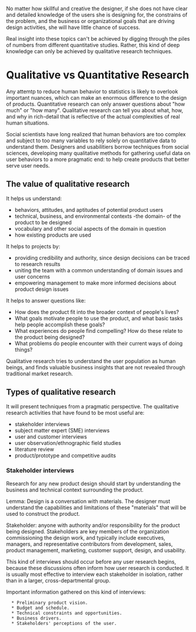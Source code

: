 No matter how skillful and creative the designer, if she does not have clear and detailed knowledge of the users she is designing for, the constrains of the problem, and the business or organizational goals that are driving design activities, she will have little chance of success.

Real insight into these topics can't be achieved by digging through the piles of numbers from different quantitative studies. Rather, this kind of deep knowledge can only be achieved by qualitative research techniques.

# Qualitative vs Quantitative Research

Any attemtp to reduce human behavior to statistics is likely to overlook important nuances, which can make an enormous difference to the design of products. Quantitative research can only answer questions about "how much" or "how many". Qualitative research can tell you about what, how, and why in rich-detail that is reflective of the actual complexities of real human situations.

Social scientists have long realized that human behaviors are too complex and subject to too many variables to rely solely on quantitative data to understand them. Designers and usabilitiers borrow techniques from social sciences, developing many qualitative methods for gathering useful data on user behaviors to a more pragmatic end: to help create products that better serve user needs.

## The value of qualitative research

It helps us understand:

   * behaviors, attitudes, and aptitudes of potential product users
   * technical, business, and environmental contexts -the domain- of the product to be designed
   * vocabulary and other social aspects of the domain in question
   * how existing products are used

It helps to projects by:

   * providing credibility and authority, since design decisions can be traced to research results
   * uniting the team with a common understanding of domain issues and user concerns
   * empowering management to make more informed decisions about product design issues

It helps to answer questions like:

   * How does the product fit into the broader context of people's lives?
   * What goals motivate people to use the product, and what basic tasks help people accomplish these goals?
   * What experiences do people find compelling? How do these relate to the product being designed?
   * What problems do people encounter with their current ways of doing things?


Qualitative research tries to understand the user population as human beings, and finds valuable business insights that are not revealed through traditional market research.

## Types of qualitative research

It will present techniques from a pragmatic perspective. The qualitative research activities that have found to be most useful are:

   * stakeholder interviews
   * subject matter expert (SME) interviews
   * user and customer interviews
   * user observation/ethnographic field studies
   * literature review
   * product/prototype and competitive audits

### Stakeholder interviews

Research for any new product design should start by understanding the business and technical context surrounding the product.

Lemma: Design is a conversation with materials. The designer must understand the capabilities and limitations of these "materials" that will be used to construct the product.

Stakeholder: anyone with authority and/or responsibility for the product being designed. Stakeholders are key members of the organization commissioning the design work, and typically include executives, managers, and representative contributors from development, sales, product management, marketing, customer support, design, and usability.

This kind of interviews should occur before any user research begins, because these discussions often inform how user research is conducted. It is usually most effective to interview each stakeholder in isolation, rather than in a larger, cross-departmental group.

Important information gathered on this kind of interviews:

	  * Preliminary product vision.
	  * Budget and schedule.
	  * Technical constraints and opportunities.
	  * Business drivers.
	  * Stakeholders' perceptions of the user.